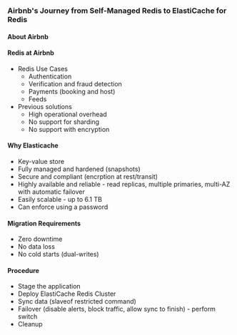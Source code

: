 ### Airbnb's Journey from Self-Managed Redis to ElastiCache for Redis

#### About Airbnb

#### Redis at Airbnb
* Redis Use Cases
    * Authentication
    * Verification and fraud detection
    * Payments (booking and host)
    * Feeds
* Previous solutions
    * High operational overhead
    * No support for sharding
    * No support with encryption

#### Why Elasticache
* Key-value store
* Fully managed and hardened (snapshots)
* Secure and compliant (encrption at rest/transit)
* Highly available and reliable - read replicas, multiple primaries, multi-AZ with automatic failover
* Easily scalable - up to 6.1 TB
* Can enforce using a password

#### Migration Requirements
* Zero downtime
* No data loss
* No cold starts (dual-writes)

#### Procedure
* Stage the application
* Deploy ElastiCache Redis Cluster
* Sync data (slaveof restricted command)
* Failover (disable alerts, block traffic, allow sync to finish) - perform switch
* Cleanup
